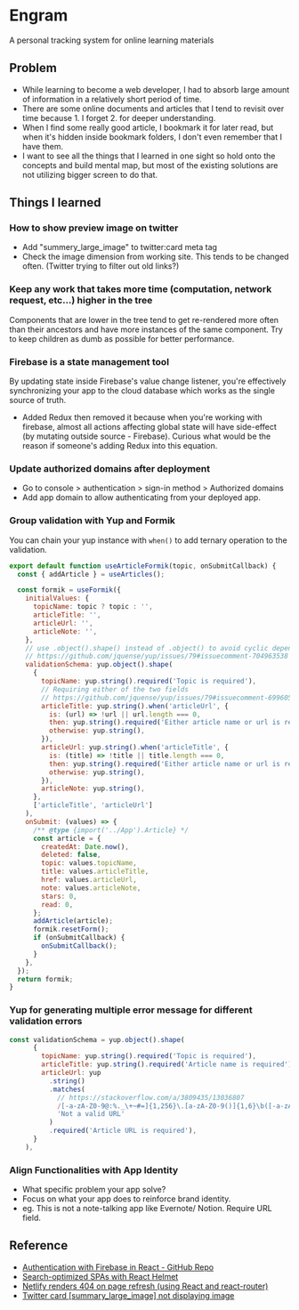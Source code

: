 # Engram

A personal tracking system for online learning materials

## Problem

- While learning to become a web developer, I had to absorb large amount of information in a relatively short period of time.
- There are some online documents and articles that I tend to revisit over time because 1. I forget 2. for deeper understanding.
- When I find some really good article, I bookmark it for later read, but when it's hidden inside bookmark folders, I don't even remember that I have them.
- I want to see all the things that I learned in one sight so hold onto the concepts and build mental map, but most of the existing solutions are not utilizing bigger screen to do that.

## Things I learned

### How to show preview image on twitter

- Add "summery_large_image" to twitter:card meta tag
- Check the image dimension from working site. This tends to be changed often. (Twitter trying to filter out old links?)

### Keep any work that takes more time (computation, network request, etc...) higher in the tree

Components that are lower in the tree tend to get re-rendered more often than their ancestors and have more instances of the same component. Try to keep children as dumb as possible for better performance.

### Firebase is a state management tool

By updating state inside Firebase's value change listener, you're effectively synchronizing your app to the cloud database which works as the single source of truth.

- Added Redux then removed it because when you're working with firebase, almost all actions affecting global state will have side-effect (by mutating outside source - Firebase). Curious what would be the reason if someone's adding Redux into this equation.

### Update authorized domains after deployment

- Go to console > authentication > sign-in method > Authorized domains
- Add app domain to allow authenticating from your deployed app.

### Group validation with Yup and Formik

You can chain your yup instance with `when()` to add ternary operation to the validation.

```js
export default function useArticleFormik(topic, onSubmitCallback) {
  const { addArticle } = useArticles();

  const formik = useFormik({
    initialValues: {
      topicName: topic ? topic : '',
      articleTitle: '',
      articleUrl: '',
      articleNote: '',
    },
    // use .object().shape() instead of .object() to avoid cyclic dependency error.
    // https://github.com/jquense/yup/issues/79#issuecomment-704963538
    validationSchema: yup.object().shape(
      {
        topicName: yup.string().required('Topic is required'),
        // Requiring either of the two fields
        // https://github.com/jquense/yup/issues/79#issuecomment-699605408
        articleTitle: yup.string().when('articleUrl', {
          is: (url) => !url || url.length === 0,
          then: yup.string().required('Either article name or url is required'),
          otherwise: yup.string(),
        }),
        articleUrl: yup.string().when('articleTitle', {
          is: (title) => !title || title.length === 0,
          then: yup.string().required('Either article name or url is required'),
          otherwise: yup.string(),
        }),
        articleNote: yup.string(),
      },
      ['articleTitle', 'articleUrl']
    ),
    onSubmit: (values) => {
      /** @type {import('../App').Article} */
      const article = {
        createdAt: Date.now(),
        deleted: false,
        topic: values.topicName,
        title: values.articleTitle,
        href: values.articleUrl,
        note: values.articleNote,
        stars: 0,
        read: 0,
      };
      addArticle(article);
      formik.resetForm();
      if (onSubmitCallback) {
        onSubmitCallback();
      }
    },
  });
  return formik;
}
```

### Yup for generating multiple error message for different validation errors

```js
const validationSchema = yup.object().shape(
      {
        topicName: yup.string().required('Topic is required'),
        articleTitle: yup.string().required('Article name is required'),
        articleUrl: yup
          .string()
          .matches(
            // https://stackoverflow.com/a/3809435/13036807
            /[-a-zA-Z0-9@:%._\+~#=]{1,256}\.[a-zA-Z0-9()]{1,6}\b([-a-zA-Z0-9()@:%_\+.~#?&//=]*)/,
            'Not a valid URL'
          )
          .required('Article URL is required'),
      }
    ),
```

### Align Functionalities with App Identity

- What specific problem your app solve?
- Focus on what your app does to reinforce brand identity.
- eg. This is not a note-talking app like Evernote/ Notion. Require URL field.

## Reference

- [Authentication with Firebase in React - GitHub Repo](https://github.com/WebDevSimplified/React-Firebase-Auth)
- [Search-optimized SPAs with React Helmet](https://blog.logrocket.com/search-optimized-spas-react-helmet/)
- [Netlify renders 404 on page refresh (using React and react-router)](https://stackoverflow.com/questions/58065603/netlify-renders-404-on-page-refresh-using-react-and-react-router)
- [Twitter card [summary_large_image] not displaying image](https://webmasters.stackexchange.com/a/77547)
